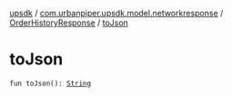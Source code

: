 [upsdk](../../index.md) / [com.urbanpiper.upsdk.model.networkresponse](../index.md) / [OrderHistoryResponse](index.md) / [toJson](./to-json.md)

# toJson

`fun toJson(): `[`String`](https://kotlinlang.org/api/latest/jvm/stdlib/kotlin/-string/index.html)